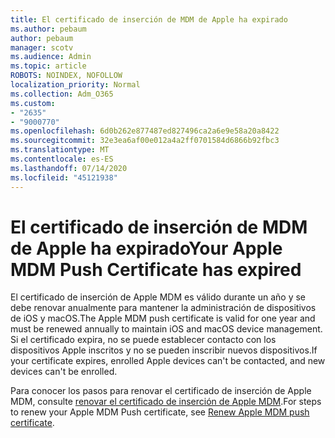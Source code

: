 ```yaml
---
title: El certificado de inserción de MDM de Apple ha expirado
ms.author: pebaum
author: pebaum
manager: scotv
ms.audience: Admin
ms.topic: article
ROBOTS: NOINDEX, NOFOLLOW
localization_priority: Normal
ms.collection: Adm_O365
ms.custom:
- "2635"
- "9000770"
ms.openlocfilehash: 6d0b262e877487ed827496ca2a6e9e58a20a8422
ms.sourcegitcommit: 32e3ea6af00e012a4a2ff0701584d6866b92fbc3
ms.translationtype: MT
ms.contentlocale: es-ES
ms.lasthandoff: 07/14/2020
ms.locfileid: "45121938"
---
```

# <a name="your-apple-mdm-push-certificate-has-expired"></a><span data-ttu-id="a2db0-102">El certificado de inserción de MDM de Apple ha expirado</span><span class="sxs-lookup"><span data-stu-id="a2db0-102">Your Apple MDM Push Certificate has expired</span></span>

<span data-ttu-id="a2db0-103">El certificado de inserción de Apple MDM es válido durante un año y se debe renovar anualmente para mantener la administración de dispositivos de iOS y macOS.</span><span class="sxs-lookup"><span data-stu-id="a2db0-103">The Apple MDM push certificate is valid for one year and must be renewed annually to maintain iOS and macOS device management.</span></span> <span data-ttu-id="a2db0-104">Si el certificado expira, no se puede establecer contacto con los dispositivos Apple inscritos y no se pueden inscribir nuevos dispositivos.</span><span class="sxs-lookup"><span data-stu-id="a2db0-104">If your certificate expires, enrolled Apple devices can't be contacted, and new devices can't be enrolled.</span></span>

<span data-ttu-id="a2db0-105">Para conocer los pasos para renovar el certificado de inserción de Apple MDM, consulte [renovar el certificado de inserción de Apple MDM](https://docs.microsoft.com/intune/apple-mdm-push-certificate-get#renew-apple-mdm-push-certificate).</span><span class="sxs-lookup"><span data-stu-id="a2db0-105">For steps to renew your Apple MDM Push certificate, see [Renew Apple MDM push certificate](https://docs.microsoft.com/intune/apple-mdm-push-certificate-get#renew-apple-mdm-push-certificate).</span></span>